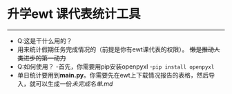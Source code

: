 # 升学ewt 课代表统计工具

-----
 - Q:这是干什么用的？
 - 用来统计假期任务完成情况的（前提是你有ewt课代表的权限）。 ~~懒是推动人类进步的第一动力~~
 - Q:如何使用？
 -首先，你需要用pip安装openpyxl
 -`pip install openpyxl`
 - 单日统计要用到**main.py**。你需要先在ewt上下载情况报告的表格，然后导入，就可以生成一份*未完成名单.md*


